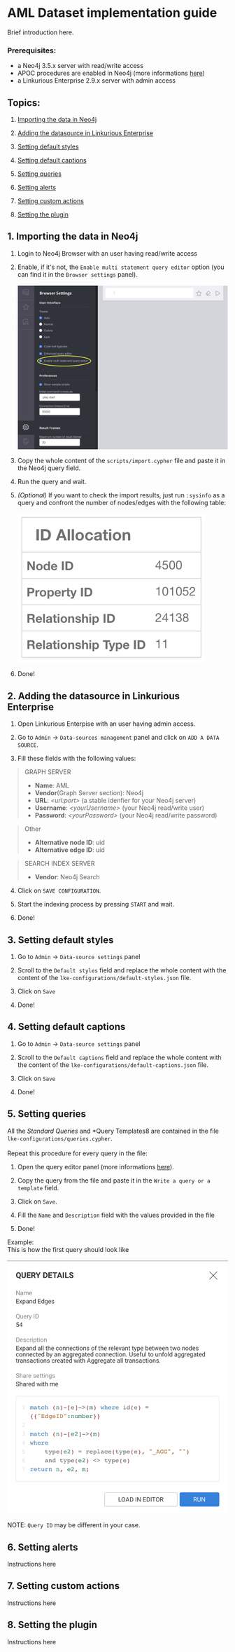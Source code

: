 # AML Dataset implementation guide
Brief introduction here.

### Prerequisites:
- a  Neo4j 3.5.x server with read/write access
- APOC procedures are enabled in Neo4j (more informations [here](https://neo4j.com/docs/labs/apoc/current/introduction/#installation))
- a  Linkurious Enterprise 2.9.x server with admin access

## Topics:

1. [Importing the data in Neo4j](#1-importing-the-data-in-neo4j)

2. [Adding the datasource in Linkurious Enterprise](#2-adding-the-datasource-in-linkurious-enterprise)

3. [Setting default styles](#3-setting-default-styles)

4. [Setting default captions](#4-setting-default-captions)

5. [Setting queries](#5-setting-queries)

6. [Setting alerts](#6-setting-alerts)

7. [Setting custom actions](#7-setting-custom-actions)

8. [Setting the plugin](#8-setting-the-plugin)

## 1. Importing the data in Neo4j

1. Login to Neo4j Browser with an user having read/write access

2. Enable, if it's not, the `Enable multi statement query editor` option (you can find it in the `Browser settings` panel).\
\
![](assets/img/IMG_01.png)

3. Copy the whole content of the `scripts/import.cypher` file and paste it in the Neo4j query field.

4. Run the query and wait.

5. *(Optional)* If you want to check the import results, just run `:sysinfo` as a query and confront the number of nodes/edges with the following table:\
\
![](assets/img/IMG_02.png)

6. Done!



## 2. Adding the datasource in Linkurious Enterprise

1. Open Linkurious Enterpise with an user having admin access.

2. Go to `Admin` -> `Data-sources management` panel and click on `ADD A DATA SOURCE`.

3. Fill these fields with the following values:
> GRAPH SERVER
> - **Name**: AML
> - **Vendor**(Graph Server section): Neo4j
> - **URL**: *\<url:port>* (a stable idenfier for your Neo4j server)
> - **Username**: *\<yourUsername\>* (your Neo4j read/write user)
> - **Password**: *\<yourPassword\>* (your Neo4j read/write password)

>Other
> - **Alternative node ID**: uid
> - **Alternative edge ID**: uid

>SEARCH INDEX SERVER
> - **Vendor**: Neo4j Search

4. Click on `SAVE CONFIGURATION`.

5. Start the indexing process by pressing `START` and wait.

6. Done!

## 3. Setting default styles

1. Go to `Admin` -> `Data-source settings` panel

2. Scroll to the `Default styles` field and replace the whole content with the content of the `lke-configurations/default-styles.json` file.

3. Click on `Save`

4. Done!


## 4. Setting default captions

1. Go to `Admin` -> `Data-source settings` panel

2. Scroll to the `Default captions` field and replace the whole content with the content of the `lke-configurations/default-captions.json` file.

3. Click on `Save`

4. Done!

## 5. Setting queries

All the *Standard Queries* and *Query Templates8 are contained in the file `lke-configurations/queries.cypher`.\
\
Repeat this procedure for every query in the file:

1. Open the query editor panel (more informations [here](https://doc.linkurio.us/user-manual/latest/query-templates/#managing-queries-and-templates)).

2. Copy the query from the file and paste it in the `Write a query or a template` field.

3. Click on `Save`.

4. Fill the `Name` and `Description` field with the values provided in the file

5. Done!

Example:\
This is how the first query should look like \
\
![](assets/img/IMG_03.png)\
\
NOTE: `Query ID` may be different in your case.

## 6. Setting alerts
Instructions here

## 7. Setting custom actions
Instructions here

## 8. Setting the plugin
Instructions here